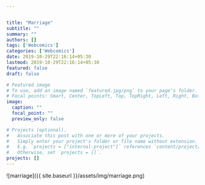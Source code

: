 ```yaml
---


title: "Marriage"
subtitle: ""
summary: ""
authors: []
tags: ['Webcomics']
categories: ['Webcomics']
date: 2019-10-29T22:16:14+05:30
lastmod: 2019-10-29T22:16:14+05:30
featured: false
draft: false

# Featured image
# To use, add an image named `featured.jpg/png` to your page's folder.
# Focal points: Smart, Center, TopLeft, Top, TopRight, Left, Right, BottomLeft, Bottom, BottomRight.
image:
  caption: ""
  focal_point: ""
  preview_only: false

# Projects (optional).
#   Associate this post with one or more of your projects.
#   Simply enter your project's folder or file name without extension.
#   E.g. `projects = ["internal-project"]` references `content/project/deep-learning/index.md`.
#   Otherwise, set `projects = []`.
projects: []
---
```


![marriage]({{ site.baseurl }}/assets/img/marriage.png)


